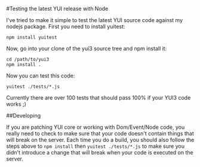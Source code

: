 #Testing the latest YUI release with Node

I've tried to make it simple to test the latest YUI source code against my nodejs package.
First you need to install yuitest:

    npm install yuitest

Now, go into your clone of the yui3 source tree and npm install it:

    cd /path/to/yui3
    npm install .

Now you can test this code:

    yuitest ./tests/*.js

Currently there are over 100 tests that should pass 100% if your YUI3 code works ;)

##Developing

If you are patching YUI core or working with Dom/Event/Node code, you really need to check to make sure
that your code doesn't contain things that will break on the server. Each time you do a build, you should also
follow the steps above to `npm install` then `yuitest ./tests/*.js` to make sure you didn't introduce a
change that will break when your code is executed on the server.
